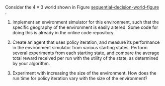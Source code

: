 

Consider the $4\times 3$ world shown in
Figure <a class="insideBookFigRef" target="_blank" href="https://aimacode.github.io/aima-exercises/figures/sequential-decision-world-figure.png">sequential-decision-world-figure</a><br>.

1.  Implement an environment simulator for this environment, such that
    the specific geography of the environment is easily altered. Some
    code for doing this is already in the online code repository.<br>

2.  Create an agent that uses policy iteration, and measure its
    performance in the environment simulator from various
    starting states. Perform several experiments from each starting
    state, and compare the average total reward received per run with
    the utility of the state, as determined by your algorithm.<br>

3.  Experiment with increasing the size of the environment. How does the
    run time for policy iteration vary with the size of the environment?<br>
